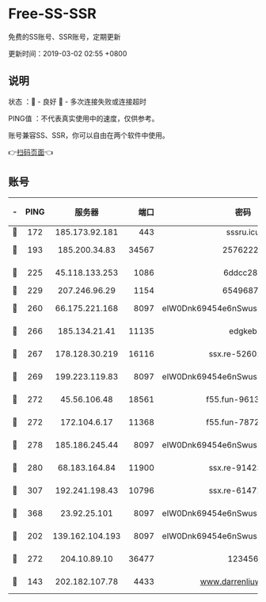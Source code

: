 # Free-SS-SSR

免费的SS账号、SSR账号，定期更新

更新时间：2019-03-02 02:55 +0800

## 说明

状态     ：🙂 - 良好 🙁 - 多次连接失败或连接超时

PING值   ：不代表真实使用中的速度，仅供参考。

账号兼容SS、SSR，你可以自由在两个软件中使用。

👉[扫码页面](https://liesauer.github.io/free-ss-ssr.github.io/)👈

## 账号

|-|PING|服务器|端口|密码|加密方式|区域|
|:----:|:----:|:-----:|-----:|:----:|:----:|:----:|
|🙂|172|185.173.92.181|443|sssru.icu|rc4-md5|RU|
|🙂|193|185.200.34.83|34567|25762225|aes-256-cfb|US|
|🙂|225|45.118.133.253|1086|6ddcc286|aes-256-cfb|SG|
|🙂|229|207.246.96.29|1154|65496879|chacha20|US|
|🙂|260|66.175.221.168|8097|eIW0Dnk69454e6nSwuspv9DmS201tQ0D|aes-256-cfb|US|
|🙂|266|185.134.21.41|11135|edgkeb|aes-256-cfb|GB|
|🙂|267|178.128.30.219|16116|ssx.re-52602728|aes-256-cfb|SG|
|🙂|269|199.223.119.83|8097|eIW0Dnk69454e6nSwuspv9DmS201tQ0D|aes-256-cfb|US|
|🙂|272|45.56.106.48|18561|f55.fun-96139570|aes-256-cfb|US|
|🙂|272|172.104.6.17|11368|f55.fun-78724518|aes-256-cfb|US|
|🙂|278|185.186.245.44|8097|eIW0Dnk69454e6nSwuspv9DmS201tQ0D|aes-256-cfb|NL|
|🙂|280|68.183.164.84|11900|ssx.re-91423865|aes-256-cfb|US|
|🙂|307|192.241.198.43|10796|ssx.re-61472012|aes-256-cfb|US|
|🙂|368|23.92.25.101|8097|eIW0Dnk69454e6nSwuspv9DmS201tQ0D|aes-256-cfb|US|
|🙂|202|139.162.104.193|8097|eIW0Dnk69454e6nSwuspv9DmS201tQ0D|aes-256-cfb|JP|
|🙂|272|204.10.89.10|36477|123456|aes-256-cfb|US|
|🙁|143|202.182.107.78|4433|www.darrenliuwei.com|aes-256-cfb|JP|

